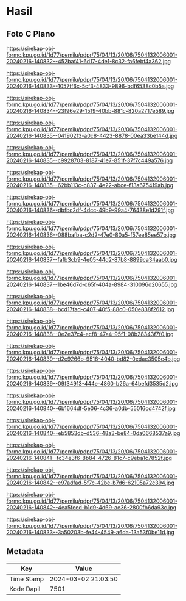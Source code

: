 # Hasil

## Foto C Plano

https://sirekap-obj-formc.kpu.go.id/1d77/pemilu/pdpr/75/04/13/20/06/7504132006001-20240216-140832--452baf41-6d17-4de1-8c32-fa6febf4a362.jpg

https://sirekap-obj-formc.kpu.go.id/1d77/pemilu/pdpr/75/04/13/20/06/7504132006001-20240216-140833--1057ff6c-5cf3-4833-9896-bdf6538c0b5a.jpg

https://sirekap-obj-formc.kpu.go.id/1d77/pemilu/pdpr/75/04/13/20/06/7504132006001-20240216-140834--23f96e29-1519-40bb-881c-820a2717e589.jpg

https://sirekap-obj-formc.kpu.go.id/1d77/pemilu/pdpr/75/04/13/20/06/7504132006001-20240216-140835--041902f3-a0c8-4423-8878-00ea33be144d.jpg

https://sirekap-obj-formc.kpu.go.id/1d77/pemilu/pdpr/75/04/13/20/06/7504132006001-20240216-140835--c9928703-8187-41e7-851f-37f7c449a576.jpg

https://sirekap-obj-formc.kpu.go.id/1d77/pemilu/pdpr/75/04/13/20/06/7504132006001-20240216-140835--62bb113c-c837-4e22-abce-f13a675419ab.jpg

https://sirekap-obj-formc.kpu.go.id/1d77/pemilu/pdpr/75/04/13/20/06/7504132006001-20240216-140836--dbfbc2df-4dcc-49b9-99a4-76438e1d291f.jpg

https://sirekap-obj-formc.kpu.go.id/1d77/pemilu/pdpr/75/04/13/20/06/7504132006001-20240216-140836--088bafba-c2d2-47e0-80a5-f57ee85ee57b.jpg

https://sirekap-obj-formc.kpu.go.id/1d77/pemilu/pdpr/75/04/13/20/06/7504132006001-20240216-140837--fafb3cb9-4e05-44d2-87b8-8899ca34aab0.jpg

https://sirekap-obj-formc.kpu.go.id/1d77/pemilu/pdpr/75/04/13/20/06/7504132006001-20240216-140837--1be46d7d-c65f-404a-8984-310096d20655.jpg

https://sirekap-obj-formc.kpu.go.id/1d77/pemilu/pdpr/75/04/13/20/06/7504132006001-20240216-140838--bcd17fad-c407-40f5-88c0-050e838f2612.jpg

https://sirekap-obj-formc.kpu.go.id/1d77/pemilu/pdpr/75/04/13/20/06/7504132006001-20240216-140838--0e2e37c4-ecf8-47a4-95f1-08b28343f7f0.jpg

https://sirekap-obj-formc.kpu.go.id/1d77/pemilu/pdpr/75/04/13/20/06/7504132006001-20240216-140839--d2c9266b-9516-4040-bd82-0edae3505e4b.jpg

https://sirekap-obj-formc.kpu.go.id/1d77/pemilu/pdpr/75/04/13/20/06/7504132006001-20240216-140839--09f34913-444e-4860-b26a-64befd3535d2.jpg

https://sirekap-obj-formc.kpu.go.id/1d77/pemilu/pdpr/75/04/13/20/06/7504132006001-20240216-140840--6b1664df-5e06-4c36-a0db-55016cd4742f.jpg

https://sirekap-obj-formc.kpu.go.id/1d77/pemilu/pdpr/75/04/13/20/06/7504132006001-20240216-140840--eb5853db-d536-48a3-be84-0da0668537a9.jpg

https://sirekap-obj-formc.kpu.go.id/1d77/pemilu/pdpr/75/04/13/20/06/7504132006001-20240216-140841--fc34e3f6-8b84-4726-81c7-c9eba1c7852f.jpg

https://sirekap-obj-formc.kpu.go.id/1d77/pemilu/pdpr/75/04/13/20/06/7504132006001-20240216-140842--e97adfad-5f7c-42be-b7d6-62105a72c394.jpg

https://sirekap-obj-formc.kpu.go.id/1d77/pemilu/pdpr/75/04/13/20/06/7504132006001-20240216-140842--4ea5feed-b1d9-4d69-ae36-2800fb6da93c.jpg

https://sirekap-obj-formc.kpu.go.id/1d77/pemilu/pdpr/75/04/13/20/06/7504132006001-20240216-140833--3a50203b-fe44-4549-a6da-13a53f0be11d.jpg


## Metadata

| Key        | Value               |
| ---------- | ------------------- |
| Time Stamp | 2024-03-02 21:03:50 |
| Kode Dapil | 7501                |




